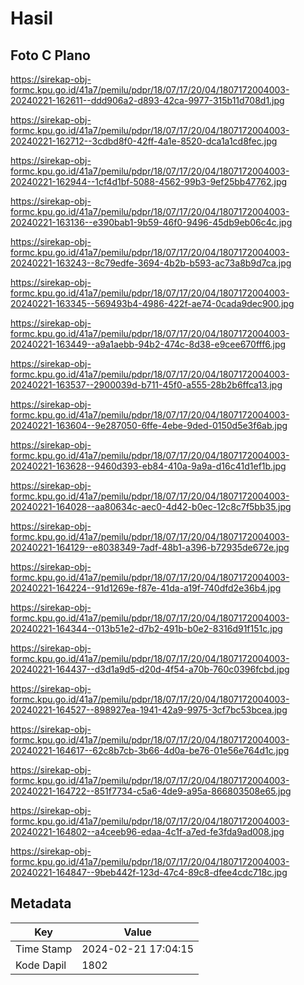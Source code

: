 # Hasil

## Foto C Plano

https://sirekap-obj-formc.kpu.go.id/41a7/pemilu/pdpr/18/07/17/20/04/1807172004003-20240221-162611--ddd906a2-d893-42ca-9977-315b11d708d1.jpg

https://sirekap-obj-formc.kpu.go.id/41a7/pemilu/pdpr/18/07/17/20/04/1807172004003-20240221-162712--3cdbd8f0-42ff-4a1e-8520-dca1a1cd8fec.jpg

https://sirekap-obj-formc.kpu.go.id/41a7/pemilu/pdpr/18/07/17/20/04/1807172004003-20240221-162944--1cf4d1bf-5088-4562-99b3-9ef25bb47762.jpg

https://sirekap-obj-formc.kpu.go.id/41a7/pemilu/pdpr/18/07/17/20/04/1807172004003-20240221-163136--e390bab1-9b59-46f0-9496-45db9eb06c4c.jpg

https://sirekap-obj-formc.kpu.go.id/41a7/pemilu/pdpr/18/07/17/20/04/1807172004003-20240221-163243--8c79edfe-3694-4b2b-b593-ac73a8b9d7ca.jpg

https://sirekap-obj-formc.kpu.go.id/41a7/pemilu/pdpr/18/07/17/20/04/1807172004003-20240221-163345--569493b4-4986-422f-ae74-0cada9dec900.jpg

https://sirekap-obj-formc.kpu.go.id/41a7/pemilu/pdpr/18/07/17/20/04/1807172004003-20240221-163449--a9a1aebb-94b2-474c-8d38-e9cee670fff6.jpg

https://sirekap-obj-formc.kpu.go.id/41a7/pemilu/pdpr/18/07/17/20/04/1807172004003-20240221-163537--2900039d-b711-45f0-a555-28b2b6ffca13.jpg

https://sirekap-obj-formc.kpu.go.id/41a7/pemilu/pdpr/18/07/17/20/04/1807172004003-20240221-163604--9e287050-6ffe-4ebe-9ded-0150d5e3f6ab.jpg

https://sirekap-obj-formc.kpu.go.id/41a7/pemilu/pdpr/18/07/17/20/04/1807172004003-20240221-163628--9460d393-eb84-410a-9a9a-d16c41d1ef1b.jpg

https://sirekap-obj-formc.kpu.go.id/41a7/pemilu/pdpr/18/07/17/20/04/1807172004003-20240221-164028--aa80634c-aec0-4d42-b0ec-12c8c7f5bb35.jpg

https://sirekap-obj-formc.kpu.go.id/41a7/pemilu/pdpr/18/07/17/20/04/1807172004003-20240221-164129--e8038349-7adf-48b1-a396-b72935de672e.jpg

https://sirekap-obj-formc.kpu.go.id/41a7/pemilu/pdpr/18/07/17/20/04/1807172004003-20240221-164224--91d1269e-f87e-41da-a19f-740dfd2e36b4.jpg

https://sirekap-obj-formc.kpu.go.id/41a7/pemilu/pdpr/18/07/17/20/04/1807172004003-20240221-164344--013b51e2-d7b2-491b-b0e2-8316d91f151c.jpg

https://sirekap-obj-formc.kpu.go.id/41a7/pemilu/pdpr/18/07/17/20/04/1807172004003-20240221-164437--d3d1a9d5-d20d-4f54-a70b-760c0396fcbd.jpg

https://sirekap-obj-formc.kpu.go.id/41a7/pemilu/pdpr/18/07/17/20/04/1807172004003-20240221-164527--898927ea-1941-42a9-9975-3cf7bc53bcea.jpg

https://sirekap-obj-formc.kpu.go.id/41a7/pemilu/pdpr/18/07/17/20/04/1807172004003-20240221-164617--62c8b7cb-3b66-4d0a-be76-01e56e764d1c.jpg

https://sirekap-obj-formc.kpu.go.id/41a7/pemilu/pdpr/18/07/17/20/04/1807172004003-20240221-164722--851f7734-c5a6-4de9-a95a-866803508e65.jpg

https://sirekap-obj-formc.kpu.go.id/41a7/pemilu/pdpr/18/07/17/20/04/1807172004003-20240221-164802--a4ceeb96-edaa-4c1f-a7ed-fe3fda9ad008.jpg

https://sirekap-obj-formc.kpu.go.id/41a7/pemilu/pdpr/18/07/17/20/04/1807172004003-20240221-164847--9beb442f-123d-47c4-89c8-dfee4cdc718c.jpg


## Metadata

| Key        | Value               |
| ---------- | ------------------- |
| Time Stamp | 2024-02-21 17:04:15 |
| Kode Dapil | 1802                |



